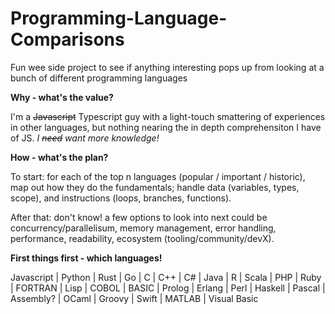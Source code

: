 # Programming-Language-Comparisons
Fun wee side project to see if anything interesting pops up from looking at a bunch of different programming languages

**Why - what's the value?**

I'm a ~~Javascript~~ Typescript guy with a light-touch smattering of experiences in other languages, but nothing nearing the in depth comprehensiton I have of JS. _I ~~need~~ want more knowledge!_

**How - what's the plan?**

To start: for each of the top n languages (popular / important / historic), map out how they do the fundamentals; handle data (variables, types, scope), and instructions (loops, branches, functions).

After that: don't know! a few options to look into next could be concurrency/parallelisum, memory management, error handling, performance, readability, ecosystem (tooling/community/devX).

**First things first - which languages!**

Javascript | Python | Rust | Go | C | C++ | C# | Java | R | Scala | PHP | Ruby | FORTRAN | Lisp | COBOL | BASIC | Prolog | Erlang | Perl | Haskell | Pascal | Assembly? | OCaml | Groovy | Swift | MATLAB | Visual Basic